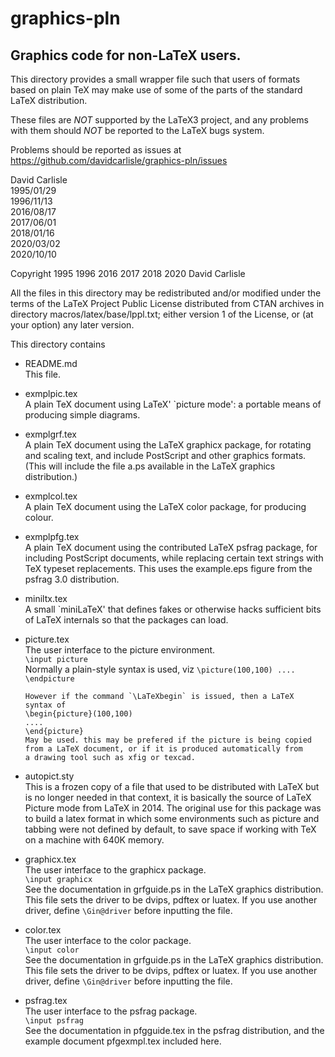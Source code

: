 # graphics-pln

## Graphics code for non-LaTeX users.

This directory provides a small wrapper file such that users of
formats based on plain TeX may make use of some of the parts of the
standard LaTeX distribution.

These files are *NOT* supported by the LaTeX3 project, and any
problems with them should *NOT* be reported to the LaTeX bugs system.

Problems should be reported as issues at
https://github.com/davidcarlisle/graphics-pln/issues


David Carlisle  
1995/01/29  
1996/11/13  
2016/08/17  
2017/06/01  
2018/01/16  
2020/03/02  
2020/10/10

Copyright 1995 1996 2016 2017 2018 2020 David Carlisle

   All the files in this directory may be redistributed and/or modified
   under the terms of the LaTeX Project Public License distributed from
   CTAN archives in directory macros/latex/base/lppl.txt; either
   version 1 of the License, or (at your option) any later version. 



This directory contains

- README.md  
  This file.

- exmplpic.tex  
      A plain TeX document using LaTeX' `picture mode': a portable
      means of producing simple diagrams.

- exmplgrf.tex  
      A plain TeX document using the LaTeX graphicx package, for
      rotating and scaling text, and include PostScript and other
      graphics formats. (This will include the file a.ps available
      in the LaTeX graphics distribution.)

- exmplcol.tex  
      A plain TeX document using the LaTeX color package, for
      producing colour.

- exmplpfg.tex  
      A plain TeX document using the contributed LaTeX psfrag package,
      for including PostScript documents, while replacing certain text
      strings with TeX typeset replacements. This uses the example.eps
      figure from the psfrag 3.0 distribution.

- miniltx.tex  
      A small `miniLaTeX' that defines fakes or otherwise hacks
      sufficient bits of LaTeX internals so that the packages can load.

- picture.tex  
      The user interface to the picture environment.  
      `\input picture`  
      Normally a plain-style syntax is used, viz
      ```
      \picture(100,100)
      ....
      \endpicture
      ```

      However if the command `\LaTeXbegin` is issued, then a LaTeX
      syntax of
      \begin{picture}(100,100)
      ....
      \end{picture}
      May be used. this may be prefered if the picture is being copied
      from a LaTeX document, or if it is produced automatically from
      a drawing tool such as xfig or texcad.

- autopict.sty  
      This is a frozen copy of a file that used to be distributed with
      LaTeX but is no longer needed in that context, it is basically
      the source of LaTeX Picture mode from LaTeX in 2014. The
      original use for this package was to build a latex format in
      which some environments such as picture and tabbing were not
      defined by default, to save space if working with TeX on a
      machine with 640K memory.


- graphicx.tex  
      The user interface to the graphicx package.  
      `\input graphicx`  
      See the documentation in grfguide.ps in the LaTeX graphics
      distribution.
      This file sets the driver to be dvips, pdftex or luatex.
      If you use another driver, define `\Gin@driver` before inputting the file.

- color.tex  
      The user interface to the color package.  
      `\input color`  
      See the documentation in grfguide.ps in the LaTeX graphics
      distribution. 
      This file sets the driver to be dvips, pdftex or luatex.
      If you use another driver, define `\Gin@driver` before inputting the file.
     

- psfrag.tex  
      The user interface to the psfrag package.  
      `\input psfrag`  
      See the documentation in pfgguide.tex in the psfrag distribution,
      and the example document pfgexmpl.tex included here.
